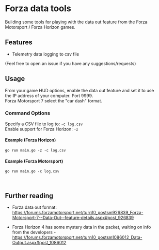 # Forza data tools
Building some tools for playing with the data out feature from the Forza Motorsport / Forza Horizon games.


## Features
- Telemetry data logging to csv file

(Feel free to open an issue if you have any suggestions/requests)
&nbsp;

## Usage
From your game HUD options, enable the data out feature and set it to use the IP address of your computer. Port 9999.  
Forza Motorsport 7 select the "car dash" format.

### Command Options
Specify a CSV file to log to: `-c log.csv`  
Enable support for Forza Horizon: `-z`  

#### Example (Forza Horizon)
`go run main.go -z -c log.csv`  

#### Example (Forza Motorsport)
`go run main.go -c log.csv`  

&nbsp; 
## Further reading
- Forza data out format: https://forums.forzamotorsport.net/turn10_postsm926839_Forza-Motorsport-7--Data-Out--feature-details.aspx#post_926839

- Forza Horizon 4 has some mystery data in the packet, waiting on info from the developers - https://forums.forzamotorsport.net/turn10_postsm1086012_Data-Output.aspx#post_1086012
